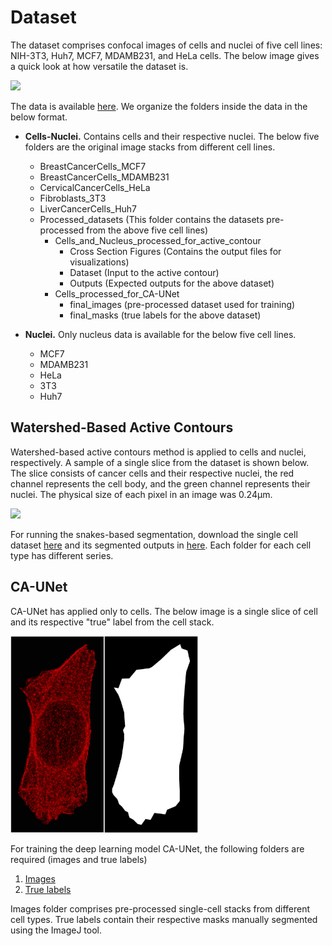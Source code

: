 # Dataset

The dataset comprises confocal images of cells and nuclei of five cell lines: NIH-3T3, Huh7, MCF7, MDAMB231, and HeLa cells. The below image gives a quick look at how versatile the dataset is. 

<img src="https://github.com/iitgoa-ml/cell-segmentation/blob/master/data/img/five_diff_types_cells.jpg" style="width: 1100px; height: auto;">

The data is available [here](https://drive.google.com/drive/folders/1OpHNcURcIR1LfboVWk-IzWpp2xeMjIuX?usp=sharing). We organize the folders inside the data in the below format. 

* **Cells-Nuclei.** Contains cells and their respective nuclei. The below five folders are the original image stacks from different cell lines. 
  * BreastCancerCells_MCF7
  * BreastCancerCells_MDAMB231
  * CervicalCancerCells_HeLa
  * Fibroblasts_3T3
  * LiverCancerCells_Huh7
  * Processed_datasets (This folder contains the datasets pre-processed from the above five cell lines)
    * Cells_and_Nucleus_processed_for_active_contour
      * Cross Section Figures (Contains the output files for visualizations)
      * Dataset (Input to the active contour)
      * Outputs (Expected outputs for the above dataset)
    * Cells_processed_for_CA-UNet
      * final_images (pre-processed dataset used for training)
      * final_masks (true labels for the above dataset)

* **Nuclei.** Only nucleus data is available for the below five cell lines. 
  * MCF7
  * MDAMB231
  * HeLa
  * 3T3
  * Huh7

## Watershed-Based Active Contours

Watershed-based active contours method is applied to cells and nuclei, respectively. A sample of a single slice from the dataset is shown below. The slice consists of cancer cells and their respective nuclei, the red channel represents the cell body, and the green channel represents their nuclei. The physical size of each pixel in an image was 0.24μm.

<img src="https://github.com/iitgoa-ml/cell-segmentation/blob/master/data/img/fig1.1.jpeg" style="width: 400px; height: auto;">

For running the snakes-based segmentation, download the single cell dataset [here](https://drive.google.com/drive/folders/1pF_CMN2xSa-uDNoAEBFeSwOR3odVDFmu?usp=sharing) and its segmented outputs in [here](https://drive.google.com/drive/folders/1AzJdeFaWMrHG-7JSksVIEMJPHbz67shV?usp=sharing). Each folder for each cell type has different series.

## CA-UNet

CA-UNet has applied only to cells. The below image is a single slice of cell and its respective "true" label from the cell stack. 

<img src="https://github.com/iitgoa-ml/3d-cells-nuclei-segmentation/blob/master/cells/CA-UNet/img/single_cells.jpg" style="width: 300px; height: auto;">

For training the deep learning model CA-UNet, the following folders are required (images and true labels)

1. [Images](https://drive.google.com/drive/folders/1DsBemi0SJABBXLbfHH8Oc_LPZrXJgHmI?usp=sharing)
2. [True labels](https://drive.google.com/drive/folders/1YdHcifuDtNevRbwIp3_4dVlkkHPQ-cwF?usp=sharing)

Images folder comprises pre-processed single-cell stacks from different cell types. True labels contain their respective masks manually segmented using the ImageJ tool.
